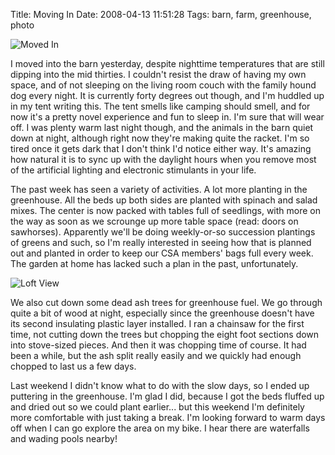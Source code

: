 Title: Moving In
Date: 2008-04-13 11:51:28
Tags: barn, farm, greenhouse, photo

![Moved In]({filename}/images/2409113908.jpg)

I moved into the barn yesterday, despite nighttime temperatures
that are still dipping into the mid thirties. I couldn't resist the
draw of having my own space, and of not sleeping on the living room
couch with the family hound dog every night. It is currently forty
degrees out though, and I'm huddled up in my tent writing this. The
tent smells like camping should smell, and for now it's a pretty
novel experience and fun to sleep in. I'm sure that will wear off.
I was plenty warm last night though, and the animals in the barn
quiet down at night, although right now they're making quite the
racket. I'm so tired once it gets dark that I don't think I'd
notice either way. It's amazing how natural it is to sync up with
the daylight hours when you remove most of the artificial lighting
and electronic stimulants in your life.

The past week has seen a variety of activities. A lot more planting
in the greenhouse. All the beds up both sides are planted with
spinach and salad mixes. The center is now packed with tables full
of seedlings, with more on the way as soon as we scrounge up more
table space (read: doors on sawhorses). Apparently we'll be doing
weekly-or-so succession plantings of greens and such, so I'm really
interested in seeing how that is planned out and planted in order
to keep our CSA members' bags full every week. The garden at home
has lacked such a plan in the past, unfortunately.

![Loft View]({filename}/images/2409319424.jpg)

We also cut down some dead ash trees for greenhouse fuel. We go
through quite a bit of wood at night, especially since the
greenhouse doesn't have its second insulating plastic layer
installed. I ran a chainsaw for the first time, not cutting down
the trees but chopping the eight foot sections down into
stove-sized pieces. And then it was chopping time of course. It had
been a while, but the ash split really easily and we quickly had
enough chopped to last us a few days.

Last weekend I didn't know what to do with the slow days, so I
ended up puttering in the greenhouse. I'm glad I did, because I got
the beds fluffed up and dried out so we could plant earlier... but
this weekend I'm definitely more comfortable with just taking a
break. I'm looking forward to warm days off when I can go explore
the area on my bike. I hear there are waterfalls and wading pools
nearby!

